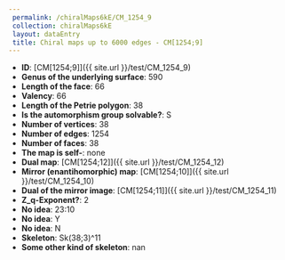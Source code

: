 ```yaml
--- 
 permalink: /chiralMaps6kE/CM_1254_9 
 collection: chiralMaps6kE
 layout: dataEntry
 title: Chiral maps up to 6000 edges - CM[1254;9]
---
```


- **ID**: [CM[1254;9]]({{ site.url }}/test/CM_1254_9)
- **Genus of the underlying surface**: 590
- **Length of the face**: 66
- **Valency**: 66
- **Length of the Petrie polygon**: 38
- **Is the automorphism group solvable?**: S
- **Number of vertices**: 38
- **Number of edges**: 1254
- **Number of faces**: 38
- **The map is self-**: none
- **Dual map**: [CM[1254;12]]({{ site.url }}/test/CM_1254_12)
- **Mirror (enantihomorphic) map**: [CM[1254;10]]({{ site.url }}/test/CM_1254_10)
- **Dual of the mirror image**: [CM[1254;11]]({{ site.url }}/test/CM_1254_11)
- **Z_q-Exponent?**: 2
- **No idea**:  23:10
- **No idea**: Y
- **No idea**: N
- **Skeleton**: Sk(38;3)^11
- **Some other kind of skeleton**: nan
